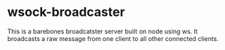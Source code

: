 # wsock-broadcaster
This is a barebones broadcatster server built on node using ws. It broadcasts a raw message from one client to all other connected clients.
